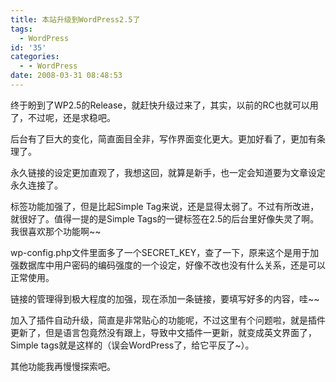 ```yaml
---
title: 本站升级到WordPress2.5了
tags:
  - WordPress
id: '35'
categories:
  - - WordPress
date: 2008-03-31 08:48:53
---
```


终于盼到了WP2.5的Release，就赶快升级过来了，其实，以前的RC也就可以用了，不过呢，还是求稳吧。

后台有了巨大的变化，简直面目全非，写作界面变化更大。更加好看了，更加有条理了。

永久链接的设定更加直观了，我想这回，就算是新手，也一定会知道要为文章设定永久连接了。

标签功能加强了，但是比起Simple Tag来说，还是显得太弱了。不过有所改进，就很好了。值得一提的是Simple Tags的一键标签在2.5的后台里好像失灵了啊。我很喜欢那个功能啊~~

wp-config.php文件里面多了一个SECRET_KEY，查了一下，原来这个是用于加强数据库中用户密码的编码强度的一个设定，好像不改也没有什么关系，还是可以正常使用。

链接的管理得到极大程度的加强，现在添加一条链接，要填写好多的内容，哇~~

加入了插件自动升级，简直是非常贴心的功能呢，不过这里有个问题啦，就是插件更新了，但是语言包竟然没有跟上，导致中文插件一更新，就变成英文界面了，Simple tags就是这样的（误会WordPress了，给它平反了~）。

其他功能我再慢慢探索吧。